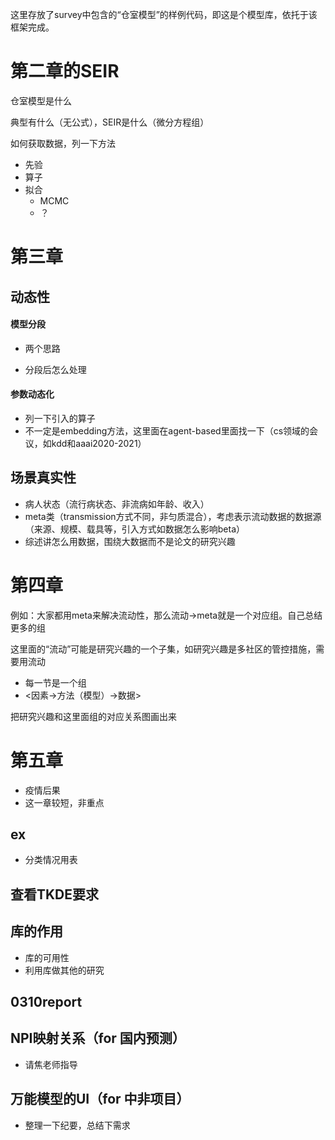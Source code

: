 这里存放了survey中包含的“仓室模型”的样例代码，即这是个模型库，依托于该框架完成。

# 第二章的SEIR

仓室模型是什么

典型有什么（无公式），SEIR是什么（微分方程组）

如何获取数据，列一下方法

* 先验
* 算子
* 拟合
  * MCMC
  * ？

# 第三章

## 动态性

#### 模型分段

* 两个思路

* 分段后怎么处理

#### 参数动态化

* 列一下引入的算子
* 不一定是embedding方法，这里面在agent-based里面找一下（cs领域的会议，如kdd和aaai2020-2021）

## 场景真实性

* 病人状态（流行病状态、非流病如年龄、收入）
* meta类（transmission方式不同，非匀质混合），考虑表示流动数据的数据源（来源、规模、载具等，引入方式如数据怎么影响beta）
* 综述讲怎么用数据，围绕大数据而不是论文的研究兴趣

# 第四章

例如：大家都用meta来解决流动性，那么流动->meta就是一个对应组。自己总结更多的组

这里面的“流动”可能是研究兴趣的一个子集，如研究兴趣是多社区的管控措施，需要用流动

* 每一节是一个组
* <因素->方法（模型）->数据>

把研究兴趣和这里面组的对应关系图画出来

# 第五章

* 疫情后果
* 这一章较短，非重点

## ex

* 分类情况用表

## 查看TKDE要求


## 库的作用
* 库的可用性
* 利用库做其他的研究



## 0310report

## NPI映射关系（for 国内预测）

* 请焦老师指导

## 万能模型的UI（for 中非项目）

* 整理一下纪要，总结下需求